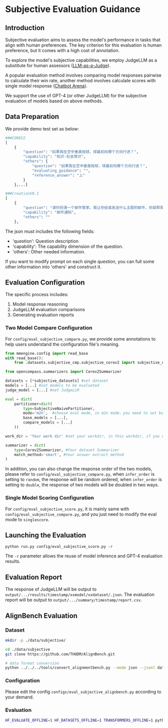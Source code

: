 # Subjective Evaluation Guidance

## Introduction

Subjective evaluation aims to assess the model's performance in tasks that align with human preferences. The key criterion for this evaluation is human preference, but it comes with a high cost of annotation.

To explore the model's subjective capabilities, we employ JudgeLLM as a substitute for human assessors ([LLM-as-a-Judge](https://arxiv.org/abs/2306.05685)).

A popular evaluation method involves comparing model responses pairwise to calculate their win rate, another method involves calculate scores with single model response ([Chatbot Arena](https://chat.lmsys.org/)).

We support the use of GPT-4 (or other JudgeLLM) for the subjective evaluation of models based on above methods.

## Data Preparation

We provide demo test set as below:

```python
###COREV2
[
    {
        "question": "如果我在空中垂直抛球，球最初向哪个方向行进？",
        "capability": "知识-社会常识",
        "others": {
            "question": "如果我在空中垂直抛球，球最初向哪个方向行进？",
            "evaluating_guidance": "",
            "reference_answer": "上"
        }
    },...]

###CreationV0.1
[
    {
        "question": "请你扮演一个邮件管家，我让你给谁发送什么主题的邮件，你就帮我扩充好邮件正文，并打印在聊天框里。你需要根据我提供的邮件收件人以及邮件主题，来斟酌用词，并使用合适的敬语。现在请给导师发送邮件，询问他是否可以下周三下午15:00进行科研同步会，大约200字。",
        "capability": "邮件通知",
        "others": ""
    },
```

The json must includes the following fields:

- 'question': Question description
- 'capability': The capability dimension of the question.
- 'others': Other needed information.

If you want to modify prompt on each single question, you can full some other information into 'others' and construct it.

## Evaluation Configuration

The specific process includes:

1. Model response reasoning
2. JudgeLLM evaluation comparisons
3. Generating evaluation reports

### Two Model Compare Configuration

For `config/eval_subjective_compare.py`, we provide some annotations to help users understand the configuration file's meaning.

```python
from mmengine.config import read_base
with read_base():
    from .datasets.subjective_cmp.subjective_corev2 import subjective_datasets

from opencompass.summarizers import Corev2Summarizer

datasets = [*subjective_datasets] #set dataset
models = [...] #set models to be evaluated
judge_model = [...] #set JudgeLLM

eval = dict(
    partitioner=dict(
        type=SubjectiveNaivePartitioner,
        mode='m2n',  #choose eval mode, in m2n mode，you need to set base_models and compare_models, it will generate the pairs between base_models and compare_models
        base_models = [...],
        compare_models = [...]
    ))

work_dir = 'Your work dir' #set your workdir, in this workdir, if you use '--reuse', it will reuse all existing results in this workdir automatically

summarizer = dict(
    type=Corev2Summarizer, #Your dataset Summarizer
    match_method='smart', #Your answer extract method
)
```

In addition, you can also change the response order of the two models, please refer to `config/eval_subjective_compare.py`,
when `infer_order` is setting to `random`, the response will be random ordered,
when `infer_order` is setting to `double`, the response of two models will be doubled in two ways.

### Single Model Scoring Configuration

For `config/eval_subjective_score.py`, it is mainly same with `config/eval_subjective_compare.py`, and you just need to modify the eval mode to `singlescore`.

## Launching the Evaluation

```shell
python run.py config/eval_subjective_score.py -r
```

The `-r` parameter allows the reuse of model inference and GPT-4 evaluation results.

## Evaluation Report

The response of JudgeLLM will be output to `output/.../results/timestamp/xxmodel/xxdataset/.json`.
The evaluation report will be output to `output/.../summary/timestamp/report.csv`.

## AlignBench Evaluation

### Dataset

```bash
mkdir -p ./data/subjective/

cd ./data/subjective
git clone https://github.com/THUDM/AlignBench.git

# data format conversion
python ../../../tools/convert_alignmentbench.py --mode json --jsonl data/data_release.jsonl

```

### Configuration

Please edit the config `configs/eval_subjective_alignbench.py` according to your demand.

### Evaluation

```bash
HF_EVALUATE_OFFLINE=1 HF_DATASETS_OFFLINE=1 TRANSFORMERS_OFFLINE=1 python run.py workspace/eval_subjective_alignbench.py
```
